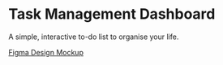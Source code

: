 # Task Management Dashboard
A simple, interactive to-do list to  organise your life.

[Figma Design Mockup](https://www.figma.com/design/3jhehOV2ycHrYAki0lrGX2/To-Do?node-id=1-2&t=OoRPJhZvJ1eHEdcg-1)